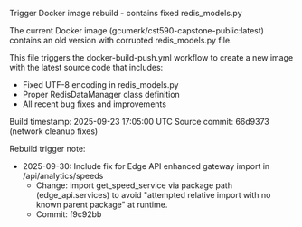 Trigger Docker image rebuild - contains fixed redis_models.py

The current Docker image (gcumerk/cst590-capstone-public:latest) contains 
an old version with corrupted redis_models.py file.

This file triggers the docker-build-push.yml workflow to create a new 
image with the latest source code that includes:
- Fixed UTF-8 encoding in redis_models.py 
- Proper RedisDataManager class definition
- All recent bug fixes and improvements

Build timestamp: 2025-09-23 17:05:00 UTC
Source commit: 66d9373 (network cleanup fixes)

Rebuild trigger note:
- 2025-09-30: Include fix for Edge API enhanced gateway import in /api/analytics/speeds
	- Change: import get_speed_service via package path (edge_api.services) to avoid
		"attempted relative import with no known parent package" at runtime.
	- Commit: f9c92bb